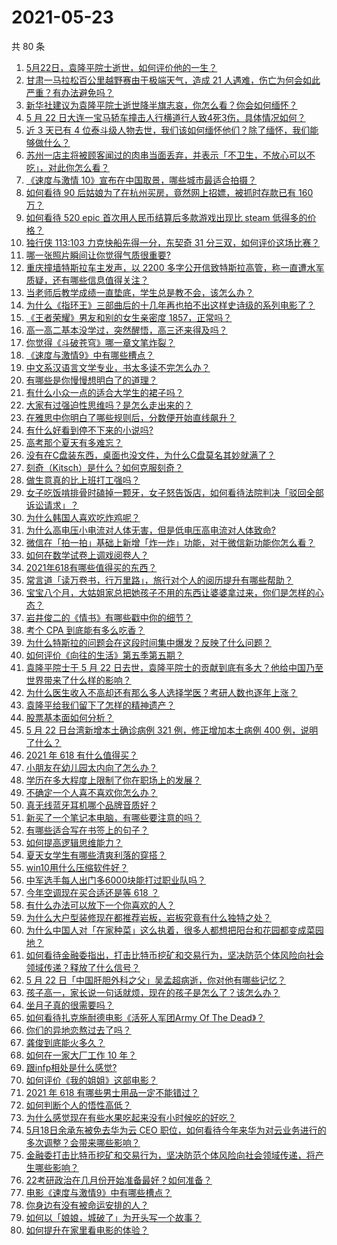# 2021-05-23

共 80 条

<!-- BEGIN -->
<!-- 最后更新时间 Sun May 23 2021 11:28:26 GMT+0800 (China Standard Time) -->

1. [5月22日，袁隆平院士逝世，如何评价他的一生？](https://www.zhihu.com/question/460808291)
2. [甘肃一马拉松百公里越野赛由于极端天气，造成 21
   人遇难，伤亡为何会如此严重？有办法避免吗？](https://www.zhihu.com/question/460921357)
3. [新华社建议为袁隆平院士逝世降半旗志哀，你怎么看？你会如何缅怀？](https://www.zhihu.com/question/460853429)
4. [5 月 22
   日大连一宝马轿车撞击人行横道行人致4死3伤，具体情况如何？](https://www.zhihu.com/question/460803059)
5. [近 3 天已有 4
   位泰斗级人物去世，我们该如何缅怀他们？除了缅怀，我们能够做什么？](https://www.zhihu.com/question/460833743)
6. [苏州一店主将被顾客闻过的肉串当面丢弃，并表示「不卫生，不放心可以不吃」，对此你怎么看？](https://www.zhihu.com/question/460604746)
7. [《速度与激情 10》宣布在中国取景，哪些城市最适合拍摄？](https://www.zhihu.com/question/459923679)
8. [如何看待 90 后姑娘为了在杭州买房，竟然网上招嫖，被抓时存款已有 160
   万？](https://www.zhihu.com/question/460671555)
9. [如何看待 520 epic 首次用人民币结算后多款游戏出现比 steam
   低得多的价格？](https://www.zhihu.com/question/460584796)
10. [独行侠 113:103 力克快船先得一分，东契奇 31
    分三双，如何评价这场比赛？](https://www.zhihu.com/question/460920237)
11. [哪一张照片瞬间让你觉得气质很重要?](https://www.zhihu.com/question/297341335)
12. [重庆撞墙特斯拉车主发声，以 2200
    多字公开信致特斯拉高管，称一直遭水军质疑，还有哪些信息值得关注？](https://www.zhihu.com/question/460684619)
13. [当老师后教学成绩一直垫底，学生总是教不会，该怎么办？](https://www.zhihu.com/question/454011860)
14. [为什么《指环王》三部曲后的十几年再也拍不出这样史诗级的系列电影了？](https://www.zhihu.com/question/381939834)
15. [《王者荣耀》男友和别的女生亲密度 1857，正常吗？](https://www.zhihu.com/question/460112550)
16. [高一高二基本没学过，突然醒悟，高三还来得及吗？](https://www.zhihu.com/question/430476316)
17. [你觉得《斗破苍穹》哪一章文笔炸裂？](https://www.zhihu.com/question/455079084)
18. [《速度与激情9》中有哪些槽点？](https://www.zhihu.com/question/460503368)
19. [中文系汉语言文学专业，书太多读不完怎么办？](https://www.zhihu.com/question/353004487)
20. [有哪些是你慢慢想明白了的道理？](https://www.zhihu.com/question/350870631)
21. [有什么小众一点的适合大学生的裙子吗？](https://www.zhihu.com/question/454817357)
22. [大家有过强迫性思维吗？是怎么走出来的？](https://www.zhihu.com/question/400662217)
23. [在雅思中你明白了哪些规则后，分数便开始直线飙升？](https://www.zhihu.com/question/348084694)
24. [有什么好看到停不下来的小说吗?](https://www.zhihu.com/question/440502581)
25. [高考那个夏天有多难忘？](https://www.zhihu.com/question/457178618)
26. [没有在C盘装东西，桌面也没文件，为什么C盘莫名其妙就满了？](https://www.zhihu.com/question/456677257)
27. [刻奇（Kitsch）是什么？如何克服刻奇？](https://www.zhihu.com/question/27039705)
28. [做生意真的比上班打工强吗？](https://www.zhihu.com/question/327874416)
29. [女子吃饭啃排骨时磕掉一颗牙，女子怒告饭店，如何看待法院判决「驳回全部诉讼请求」？](https://www.zhihu.com/question/460584839)
30. [为什么韩国人喜欢吃炸鸡呢？](https://www.zhihu.com/question/22146758)
31. [为什么高电压小电流对人体无害，但是低电压高电流对人体致命?](https://www.zhihu.com/question/388159656)
32. [微信在「拍一拍」基础上新增「炸一炸」功能，对于微信新功能你怎么看？](https://www.zhihu.com/question/460330878)
33. [如何在数学试卷上调戏阅卷人？](https://www.zhihu.com/question/37124942)
34. [2021年618有哪些值得买的东西？](https://www.zhihu.com/question/456666788)
35. [常言道「读万卷书，行万里路」，旅行对个人的阅历提升有哪些帮助？](https://www.zhihu.com/question/460488793)
36. [宝宝八个月，大姑姐家总把她孩子不用的东西让婆婆拿过来，你们是怎样的心态？](https://www.zhihu.com/question/460493652)
37. [岩井俊二的《情书》有哪些戳中你的细节？](https://www.zhihu.com/question/364130565)
38. [考个 CPA 到底能有多么吃香？](https://www.zhihu.com/question/335343858)
39. [为什么特斯拉的问题会在这段时间集中爆发？反映了什么问题？](https://www.zhihu.com/question/460594922)
40. [如何评价《向往的生活》第五季第五期？](https://www.zhihu.com/question/460535700)
41. [袁隆平院士于 5 月 22
    日去世，袁隆平院士的贡献到底有多大？他给中国乃至世界带来了什么样的影响？](https://www.zhihu.com/question/460812976)
42. [为什么医生收入不高却还有那么多人选择学医？考研人数也逐年上涨？](https://www.zhihu.com/question/459240182)
43. [袁隆平给我们留下了怎样的精神遗产？](https://www.zhihu.com/question/460831392)
44. [股票基本面如何分析？](https://www.zhihu.com/question/23192771)
45. [5 月 22 日台湾新增本土确诊病例 321 例，修正增加本土病例 400
    例，说明了什么？](https://www.zhihu.com/question/460819141)
46. [2021 年 618 有什么值得买？](https://www.zhihu.com/question/456666024)
47. [小朋友在幼儿园太内向了怎么办？](https://www.zhihu.com/question/369964257)
48. [学历在多大程度上限制了你在职场上的发展？](https://www.zhihu.com/question/460617091)
49. [不确定一个人喜不喜欢你怎么办？](https://www.zhihu.com/question/457733429)
50. [真无线蓝牙耳机哪个品牌音质好？](https://www.zhihu.com/question/448219382)
51. [新买了一个笔记本电脑，有哪些要注意的吗？](https://www.zhihu.com/question/448396633)
52. [有哪些适合写在书签上的句子？](https://www.zhihu.com/question/354166347)
53. [如何提高逻辑思维能力？](https://www.zhihu.com/question/19599216)
54. [夏天女学生有哪些清爽利落的穿搭？](https://www.zhihu.com/question/395417374)
55. [win10用什么压缩软件好？](https://www.zhihu.com/question/267668022)
56. [中军选手每人出门多6000块能打过职业队吗？](https://www.zhihu.com/question/459668976)
57. [今年空调现在买合适还是等 618 ？](https://www.zhihu.com/question/457239251)
58. [有什么办法可以放下一个你喜欢的人？](https://www.zhihu.com/question/423049471)
59. [为什么大户型装修现在都推荐岩板，岩板究竟有什么独特之处？](https://www.zhihu.com/question/453836267)
60. [为什么中国人对「在家种菜」这么执着，很多人都想把阳台和花园都变成菜园地？](https://www.zhihu.com/question/460289845)
61. [如何看待金融委指出，打击比特币挖矿和交易行为，坚决防范个体风险向社会领域传递？释放了什么信号？](https://www.zhihu.com/question/460721703)
62. [5 月 22
    日「中国肝胆外科之父」吴孟超病逝，你对他有哪些记忆？](https://www.zhihu.com/question/460817685)
63. [孩子高一，家长说一句话就烦，现在的孩子是怎么了？该怎么办？](https://www.zhihu.com/question/446145871)
64. [坐月子真的很需要吗？](https://www.zhihu.com/question/430742837)
65. [如何看待扎克施耐德电影《活死人军团Army Of The
    Dead》？](https://www.zhihu.com/question/460696355)
66. [你们的异地恋熬过去了吗？](https://www.zhihu.com/question/460329836)
67. [龚俊到底能火多久？](https://www.zhihu.com/question/456965858)
68. [如何在一家大厂工作 10 年？](https://www.zhihu.com/question/460106786)
69. [跟infp相处是什么感觉?](https://www.zhihu.com/question/333771420)
70. [如何评价《我的姐姐》这部电影？](https://www.zhihu.com/question/453290146)
71. [2021 年 618 有哪些男士用品一定不能错过？](https://www.zhihu.com/question/457158249)
72. [如何判断个人的悟性高低？](https://www.zhihu.com/question/24123447)
73. [为什么感觉现在有些水果吃起来没有小时候吃的好吃？](https://www.zhihu.com/question/393480064)
74. [5月18日余承东被免去华为云 CEO
    职位，如何看待今年来华为对云业务进行的多次调整？会带来哪些影响？](https://www.zhihu.com/question/460199755)
75. [金融委打击比特币挖矿和交易行为，坚决防范个体风险向社会领域传递，将产生哪些影响？](https://www.zhihu.com/question/460718389)
76. [22考研政治在几月份开始准备最好？如何准备？](https://www.zhihu.com/question/460644315)
77. [电影《速度与激情9》中有哪些槽点？](https://www.zhihu.com/question/460424382)
78. [你身边有没有被命运安排的人？](https://www.zhihu.com/question/288026861)
79. [如何以「娘娘，城破了」为开头写一个故事？](https://www.zhihu.com/question/455531791)
80. [如何提升在家里看电影的体验？](https://www.zhihu.com/question/22997019)

<!-- END -->
